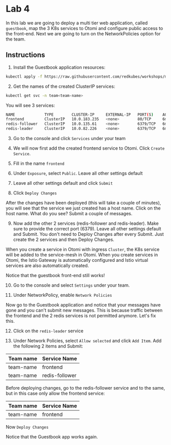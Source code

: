 # Lab 4

In this lab we are going to deploy a multi tier web application, called `guestbook`, map the 3 K8s services to Otomi and configure public access to the front-end. Next we are going to turn on the NetworkPolicies option for the team.

## Instructions

1. Install the Guestbook application resources:

```bash
kubectl apply -f https://raw.githubusercontent.com/redkubes/workshops/main/netpol/manifests/guestbook.yaml -n team-<team-name>
```

2. Get the names of the created ClusterIP services:

```bash
kubectl get svc -n team<team-name>
```

You will see 3 services:

```bash
NAME             TYPE        CLUSTER-IP     EXTERNAL-IP   PORT(S)    AGE
frontend         ClusterIP   10.0.183.235   <none>        80/TCP     6m44s
redis-follower   ClusterIP   10.0.135.61    <none>        6379/TCP   6m44s
redis-leader     ClusterIP   10.0.82.226    <none>        6379/TCP   6m44s
```

3. Go to the console and click `Services` under your team

4. We will now first add the created frontend service to Otomi. Click `Create Service`.

5. Fill in the name `frontend`

6. Under `Exposure`, select `Public`. Leave all other settings default

7. Leave all other settings default and click `Submit`

8. Click `Deploy Changes`

After the changes have been deployed (this will take a couple of minutes), you will see that the service we just created has a host name. Click on the host name. What do you see? Submit a couple of messages.

9. Now add the other 2 services (redis-follower and redis-leader). Make sure to provide the correct port (6379). Leave all other settings default and Submit. You don't need to Deploy Changes after every Submit. Just create the 2 services and then Deploy Changes.

When you create a service in Otomi with ingress `Cluster`, the K8s service will be added to the service-mesh in Otomi. When you create services in Otomi, the Istio Gateway is automatically configured and Istio virtual services are also automatically created.

Notice that the guestbook front-end still works!

10. Go to the console and select `Settings` under your team.

11. Under NetworkPolicy, enable `Network Policies`

Now go to the Guestbook application and notice that your messages have gone and you can't submit new messages. This is because traffic between the frontend and the 2 redis services is not permitted anymore. Let's fix this.

12. Click on the `redis-leader` service

13. Under Network Policies, select `Allow selected` and click `Add Item`. Add the following 2 items and Submit:

| Team name   | Service Name |
| ----------- | ------------ |
| team-name   | frontend     |
| team-name   | redis-follower |

Before deploying changes, go to the redis-follower service and to the same, but in this case only allow the frontend service:

| Team name   | Service Name |
| ----------- | ------------ |
| team-name   | frontend |

Now `Deploy Changes`

Notice that the Guestbook app works again.
